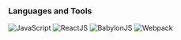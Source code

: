 ### Languages and Tools
![JavaScript](https://img.shields.io/badge/-JavaScript-090909?style=flat&logo=javascript)
![ReactJS](https://img.shields.io/badge/-ReactJS-090909?style=flat&logo=react)
![BabylonJS](https://img.shields.io/badge/-BabylonJS-090909?style=flat&logo=data:image/png;base64,iVBORw0KGgoAAAANSUhEUgAAABYAAAAcCAMAAABS8b9vAAABsFBMVEUAAAD%2F%2F%2F9%2Ff3%2B%2FQED%2Ff3%2BvQEDfcFD%2F%2F%2F%2B3SEjfaFD%2F%2F%2F%2B2SUnBS1Hea1LfaEy8Rk67S0%2Fha1DfaVC8TFK7SlDvtKS7R0y9SUzfaVHgaUy8RUvgaUy8SU3%2F%2F%2F%2B8R0u9SE3haU3YYEvYYU27R0y7RUv%2F%2B%2Fm7R0zgaUu8SE67R0vgaUzgak28R0zfaUy7R0zgaEy6Rkr%2F%2F%2F%2B8Rky7R0vgaU27R0y7Rku8SE28SU68S1C9SEu9S1C%2BSUu%2BVFi%2BV1u%2FSUvASkvAS0vAXF7DTUvEeHjFc3THgYHIjIrKjorKnZrMjYzNV0vNdnrNj5DOWEvOlJPOrajPr6rQWUvQnJvRl5PRwLrTXEvThonTyMHV0srWX0vWtrPWuLTXxLrXxbvZwr%2FanYrcoaTdiXLdo6XeZkve087fZ0vfnpHf2dTgaEvgaUzgbFDgiHLgoZDgz8bg19Dg3dfg3tjhb1Piclfke2Hkpp3lgGfnh3Hn5eHn5uHoj3vpk37qm4jt7OjvsaHywbX0zcT21c326On32tP37%2B%2F429T43tj47e358vL5%2Bfj65uH6%2Bvn99fT%2B%2Bfj%2B%2B%2Fv%2F%2F%2F%2BU36MmAAAANnRSTlMAAQIEBBAQECAgICMpPkBFR0xQVFZfYWVoa3N1foiMjo%2Bfo6Wtr76%2Bxc7T1NjZ293f4uTn6f442EGEAAABE0lEQVR42o3Og2LFMBSA4TPbtm2d2biz1dlb5s62lVdecM1%2B9d82CbjikRAHtsIKCCkJt4p%2BOYS7yfIHE%2B9UEc9fKaVJPiB5xlbyeHxPhbIoUYPzeTy6%2B5H17YoUBQGkE%2B76i0rPhEuD5sENcvZIjR5OyFpfHSC2bv5RM7%2BnDYgs48jhJ3t87596Ypfvy1nUZ0W5eFmuR6xe%2FbhVVbOs6FAYUjXm9pnJFpvczdZJNkbHrfLC0jYhO3sHFpmbX9ndZ9GUdYqkClsD%2BoxNw6Y814Y8ZyDXMSHzYidymQARxcjUdE0r6npvLTJ5IcBFl4uResYakamIcQfJNwUNqpK9wCQgV9bsQLAUWYpYGAq2EuPdwIV%2F54WQxK5QahUAAAAASUVORK5CYII%3D)
![Webpack](https://img.shields.io/badge/-Webpack-090909?style=flat&logo=webpack)
